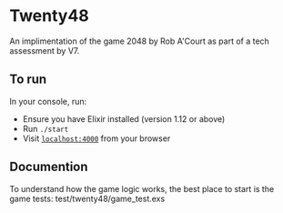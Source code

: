 # Twenty48

An implimentation of the game 2048 by Rob A'Court as part of a tech assessment by V7.

## To run

In your console, run:

  * Ensure you have Elixir installed (version 1.12 or above)
  * Run `./start`
  * Visit [`localhost:4000`](http://localhost:4000) from your browser

## Documention

To understand how the game logic works, the best place to start is the game tests: test/twenty48/game_test.exs

